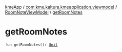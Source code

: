 [kmeApp](../../index.md) / [com.kme.kaltura.kmeapplication.viewmodel](../index.md) / [RoomNoteViewModel](index.md) / [getRoomNotes](./get-room-notes.md)

# getRoomNotes

`fun getRoomNotes(): `[`Unit`](https://kotlinlang.org/api/latest/jvm/stdlib/kotlin/-unit/index.html)